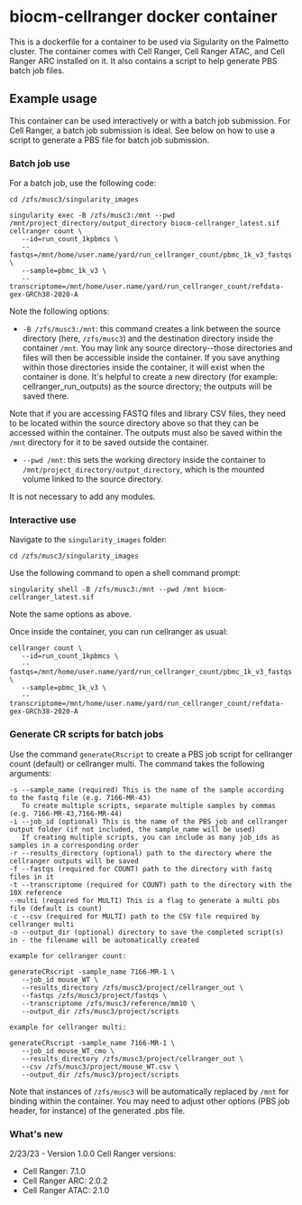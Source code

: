 # biocm-cellranger docker container

This is a dockerfile for a container to be used via Sigularity on the 
Palmetto cluster. The container comes with Cell Ranger, Cell Ranger ATAC, and Cell Ranger ARC installed on it. It also contains a script to help generate PBS batch job files.

## Example usage

This container can be used interactively or with a batch job submission. For Cell Ranger, a batch job submission is ideal. See below on how to use a script to generate a PBS file for batch job submission.


### Batch job use

For a batch job, use the following code:
```
cd /zfs/musc3/singularity_images

singularity exec -B /zfs/musc3:/mnt --pwd /mnt/project_directory/output_directory biocm-cellranger_latest.sif cellranger count \
   --id=run_count_1kpbmcs \
   --fastqs=/mnt/home/user.name/yard/run_cellranger_count/pbmc_1k_v3_fastqs \
   --sample=pbmc_1k_v3 \
   --transcriptome=/mnt/home/user.name/yard/run_cellranger_count/refdata-gex-GRCh38-2020-A
```
Note the following options:
- `-B /zfs/musc3:/mnt`: this command creates a link between the source directory (here, `/zfs/musc3`) and the destination directory inside the container `/mnt`. You may link any source directory--those directories and files will then be accessible inside the container. If you save anything within those directories inside the container, it will exist when the container is done. It's helpful to create a new directory (for example: cellranger_run_outputs) as the source directory; the outputs will be saved there.

Note that if you are accessing FASTQ files and library CSV files, they need to be located within the source directory above so that they can be accessed within the container. The outputs must also be saved within the `/mnt` directory for it to be saved outside the container.

- `--pwd /mnt`: this sets the working directory inside the container to `/mnt/project_directory/output_directory`, which is the mounted volume linked to the source directory.

It is not necessary to add any modules.

### Interactive use

Navigate to the `singularity_images` folder:
```
cd /zfs/musc3/singularity_images
```

Use the following command to open a shell command prompt:

```
singularity shell -B /zfs/musc3:/mnt --pwd /mnt biocm-cellranger_latest.sif
```

Note the same options as above.

Once inside the container, you can run cellranger as usual:
```
cellranger count \
   --id=run_count_1kpbmcs \
   --fastqs=/mnt/home/user.name/yard/run_cellranger_count/pbmc_1k_v3_fastqs \
   --sample=pbmc_1k_v3 \
   --transcriptome=/mnt/home/user.name/yard/run_cellranger_count/refdata-gex-GRCh38-2020-A
```

### Generate CR scripts for batch jobs
Use the command `generateCRscript` to create a PBS job script for cellranger count (default) or cellranger multi. The command takes the following arguments:
```
-s --sample_name (required) This is the name of the sample according to the fastq file (e.g. 7166-MR-43)
   To create multiple scripts, separate multiple samples by commas (e.g. 7166-MR-43,7166-MR-44)
-i --job_id (optional) This is the name of the PBS job and cellranger output folder (if not included, the sample_name will be used)
   If creating multiple scripts, you can include as many job_ids as samples in a corresponding order
-r --results_directory (optional) path to the directory where the cellranger outputs will be saved
-f --fastqs (required for COUNT) path to the directory with fastq files in it
-t --transcriptome (required for COUNT) path to the directory with the 10X reference
--multi (required for MULTI) This is a flag to generate a multi pbs file (default is count)
-c --csv (required for MULTI) path to the CSV file required by cellranger multi
-o --output_dir (optional) directory to save the completed script(s) in - the filename will be automatically created

example for cellranger count:

generateCRscript -sample_name 7166-MR-1 \
   --job_id mouse_WT \
   --results_directory /zfs/musc3/project/cellranger_out \
   --fastqs /zfs/musc3/project/fastqs \
   --transcriptome /zfs/musc3/reference/mm10 \
   --output_dir /zfs/musc3/project/scripts

example for cellranger multi:

generateCRscript -sample_name 7166-MR-1 \
   --job_id mouse_WT_cmo \
   --results_directory /zfs/musc3/project/cellranger_out \
   --csv /zfs/musc3/project/mouse_WT.csv \
   --output_dir /zfs/musc3/project/scripts
```

Note that instances of `/zfs/musc3` will be automatically replaced by `/mnt` for binding within the container. You may need to adjust other options (PBS job header, for instance) of the generated .pbs file.

### What's new

2/23/23 - Version 1.0.0
Cell Ranger versions:
- Cell Ranger: 7.1.0
- Cell Ranger ARC: 2.0.2
- Cell Ranger ATAC: 2.1.0

